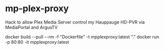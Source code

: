 # mp-plex-proxy
Hack to allow Plex Media Server control my Hauppauge HD-PVR via MediaPortal and ArgusTV



docker build --pull --rm -f "Dockerfile" -t mpplexproxy:latest "."
docker run -p 80:80  -it mpplexproxy:latest


